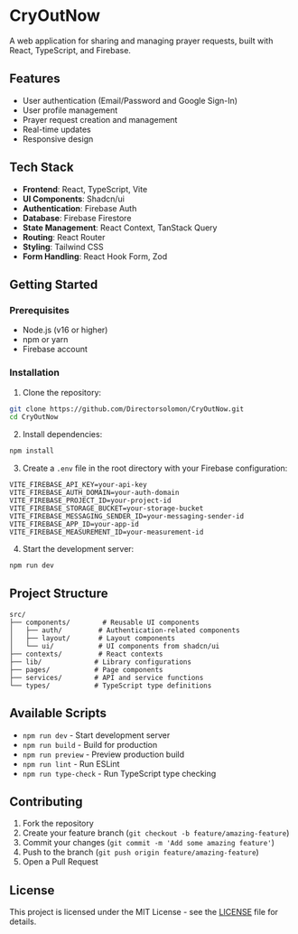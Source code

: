 # CryOutNow

A web application for sharing and managing prayer requests, built with React, TypeScript, and Firebase.

## Features

- User authentication (Email/Password and Google Sign-In)
- User profile management
- Prayer request creation and management
- Real-time updates
- Responsive design

## Tech Stack

- **Frontend**: React, TypeScript, Vite
- **UI Components**: Shadcn/ui
- **Authentication**: Firebase Auth
- **Database**: Firebase Firestore
- **State Management**: React Context, TanStack Query
- **Routing**: React Router
- **Styling**: Tailwind CSS
- **Form Handling**: React Hook Form, Zod

## Getting Started

### Prerequisites

- Node.js (v16 or higher)
- npm or yarn
- Firebase account

### Installation

1. Clone the repository:
```bash
git clone https://github.com/Directorsolomon/CryOutNow.git
cd CryOutNow
```

2. Install dependencies:
```bash
npm install
```

3. Create a `.env` file in the root directory with your Firebase configuration:
```env
VITE_FIREBASE_API_KEY=your-api-key
VITE_FIREBASE_AUTH_DOMAIN=your-auth-domain
VITE_FIREBASE_PROJECT_ID=your-project-id
VITE_FIREBASE_STORAGE_BUCKET=your-storage-bucket
VITE_FIREBASE_MESSAGING_SENDER_ID=your-messaging-sender-id
VITE_FIREBASE_APP_ID=your-app-id
VITE_FIREBASE_MEASUREMENT_ID=your-measurement-id
```

4. Start the development server:
```bash
npm run dev
```

## Project Structure

```
src/
├── components/        # Reusable UI components
│   ├── auth/         # Authentication-related components
│   ├── layout/       # Layout components
│   └── ui/           # UI components from shadcn/ui
├── contexts/         # React contexts
├── lib/             # Library configurations
├── pages/           # Page components
├── services/        # API and service functions
└── types/           # TypeScript type definitions
```

## Available Scripts

- `npm run dev` - Start development server
- `npm run build` - Build for production
- `npm run preview` - Preview production build
- `npm run lint` - Run ESLint
- `npm run type-check` - Run TypeScript type checking

## Contributing

1. Fork the repository
2. Create your feature branch (`git checkout -b feature/amazing-feature`)
3. Commit your changes (`git commit -m 'Add some amazing feature'`)
4. Push to the branch (`git push origin feature/amazing-feature`)
5. Open a Pull Request

## License

This project is licensed under the MIT License - see the [LICENSE](LICENSE) file for details.
